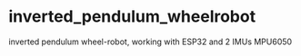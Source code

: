 # inverted_pendulum_wheelrobot
inverted pendulum wheel-robot, working with ESP32 and 2 IMUs MPU6050
